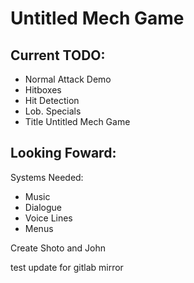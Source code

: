 # Untitled Mech Game

## Current TODO:
- Normal Attack Demo
- Hitboxes
- Hit Detection
- Lob. Specials
- Title Untitled Mech Game

## Looking Foward:

Systems Needed:
- Music
- Dialogue
- Voice Lines
- Menus

Create Shoto and John

test update for gitlab mirror
